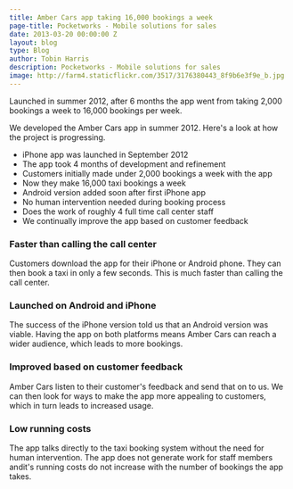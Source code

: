 ```yaml
---
title: Amber Cars app taking 16,000 bookings a week
page-title: Pocketworks - Mobile solutions for sales
date: 2013-03-20 00:00:00 Z
layout: blog
type: Blog
author: Tobin Harris
description: Pocketworks - Mobile solutions for sales
image: http://farm4.staticflickr.com/3517/3176380443_8f9b6e3f9e_b.jpg
---
```


Launched in summer 2012, after 6 months the app went from taking 2,000 bookings a week to 16,000 bookings per week.

<!--more-->

We developed the Amber Cars app in summer 2012. Here's a look at how the project is progressing.

* iPhone app was launched in September 2012
* The app took 4 months of development and refinement
* Customers initially made under 2,000 bookings a week with the app
* Now they make 16,000 taxi bookings a week
* Android version added soon after first iPhone app
* No human intervention needed during booking process
* Does the work of roughly 4 full time call center staff
* We continually improve the app based on customer feedback

### Faster than calling the call center

Customers download the app for their iPhone or Android phone. They can then book a taxi in only a few seconds. This is much faster than calling the call center.

### Launched on Android and iPhone

The success of the iPhone version told us that an Android version was viable. Having the app on both platforms means Amber Cars can reach a wider audience, which leads to more bookings.

### Improved based on customer feedback

Amber Cars listen to their customer's feedback and send that on to us. We can then look for ways to make the app more appealing to customers, which in turn leads to increased usage.

### Low running costs

The app talks directly to the taxi booking system without the need for human intervention.
The app does not generate work for staff members andit's running costs do not increase with the number of bookings the app takes.

